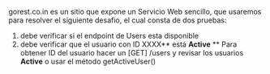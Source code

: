 
gorest.co.in es un sitio que expone un Servicio Web sencillo, que usaremos para resolver el siguiente desafio, el cual consta de dos pruebas:
1) debe verificar si el endpoint de Users esta disponible
2) debe verificar que el usuario con ID XXXX** está **Active**
** Para obtener ID del usuario hacer un [GET] /users y revisar los usuarios **Active** o usar el método getActiveUser()